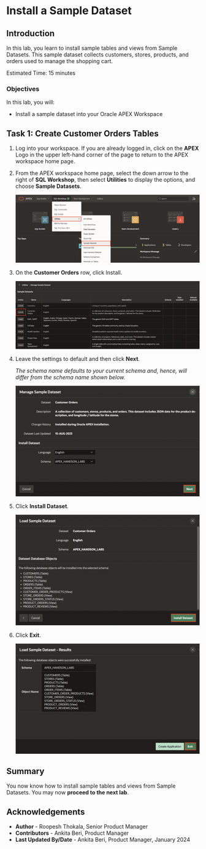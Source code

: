 # Install a Sample Dataset

## Introduction

In this lab, you learn to install sample tables and views from Sample Datasets. This sample dataset collects customers, stores, products, and orders used to manage the shopping cart.

<!--
Watch the video below for a quick walkthrough of the lab.

[](youtube:ynUk8q6S1qo)
-->

Estimated Time: 15 minutes

### Objectives
In this lab, you will:
- Install a sample dataset into your Oracle APEX Workspace

## Task 1: Create Customer Orders Tables
1. Log into your workspace. If you are already logged in, click on the **APEX** Logo in the upper left-hand corner of the page to return to the APEX workspace home page.


2. From the APEX workspace home page, select the down arrow to the right of  **SQL Workshop**, then select **Utilities** to display the options, and choose **Sample Datasets**.

    ![Sample Workshop Utilities](images/navigate-to-sample-datasets1.png " ")

3. On the **Customer Orders** row, click Install.

    ![Sample Datasets](images/install-sample-dataset1.png " ")

4. Leave the settings to default and then click **Next**.

   *The schema name defaults to your current schema and, hence, will differ from the schema name shown below.*

    ![Manage Sample Datasets](images/manage-sample-dataset1.png " ")

5. Click **Install Dataset**.

    ![Load Sample Dataset](images/load-sample-dataset1.png " ")

6. Click **Exit**.

    ![Load Sample Dataset - Results](images/load-sample-dataset-results1.png " ")

## Summary
You now know how to install sample tables and views from Sample Datasets. You may now **proceed to the next lab**.

## Acknowledgements

- **Author** - Roopesh Thokala, Senior Product Manager
- **Contributors** - Ankita Beri, Product Manager
- **Last Updated By/Date** - Ankita Beri, Product Manager, January 2024
